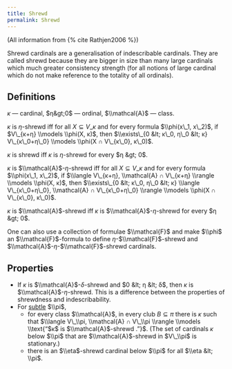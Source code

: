 ```yaml
---
title: Shrewd
permalink: Shrewd
---
```












(All information from {% cite Rathjen2006 %})

Shrewd cardinals are a generalisation of indescribable cardinals. They
are called shrewd because they are bigger in size than many large
cardinals which much greater consistency strength (for all notions of
large cardinal which do not make reference to the totality of all
ordinals).

## Definitions

$κ$ — cardinal, $η&gt;0$ — ordinal, $\\mathcal{A}$ — class.

$κ$ is $η$-shrewd iff for all $X ⊆ V\_κ$ and for every formula
$\\phi(x\_1, x\_2)$, if $V\_{κ+η} \\models \\phi(X, κ)$, then
$\\exists\_{0 &lt; κ\_0, η\_0 &lt; κ} V\_{κ\_0+η\_0} \\models \\phi(X ∩
V\_{κ\_0}, κ\_0)$.

$κ$ is shrewd iff $κ$ is $η$-shrewd for every $η &gt; 0$.

$κ$ is $\\mathcal{A}$-$η$-shrewd iff for all $X ⊆ V\_κ$ and for every
formula $\\phi(x\_1, x\_2)$, if $\\langle V\_{κ+η}, \\mathcal{A} ∩
V\_{κ+η} \\rangle \\models \\phi(X, κ)$, then $\\exists\_{0 &lt; κ\_0,
η\_0 &lt; κ} \\langle V\_{κ\_0+η\_0}, \\mathcal{A} ∩ V\_{κ\_0+η\_0}
\\rangle \\models \\phi(X ∩ V\_{κ\_0}, κ\_0)$.

$κ$ is $\\mathcal{A}$-shrewd iff $κ$ is $\\mathcal{A}$-$η$-shrewd for
every $η &gt; 0$.

One can also use a collection of formulae $\\mathcal{F}$ and make
$\\phi$ an $\\mathcal{F}$-formula to define $η$-$\\mathcal{F}$-shrewd
and $\\mathcal{A}$-$η$-$\\mathcal{F}$-shrewd cardinals.

## Properties

-   If $κ$ is $\\mathcal{A}$-$δ$-shrewd and $0 &lt; η &lt; δ$, then $κ$
    is $\\mathcal{A}$-$η$-shrewd. This is a difference between the
    properties of shrewdness and indescribability.
-   For
    <a href="Subtle" class="mw-redirect" title="Subtle">subtle</a>
    $\\pi$,
    -   for every class $\\mathcal{A}$, in every club $B ⊆ π$ there is
        $κ$ such that $\\langle V\_\\pi, \\mathcal{A} ∩ V\_\\pi \\rangle
        \\models \\text{“$κ$ is $\\mathcal{A}$-shrewd .”}$. (The set of
        cardinals $κ$ below $\\pi$ that are $\\mathcal{A}$-shrewd in
        $V\_\\pi$ is stationary.)
    -   there is an $\\eta$-shrewd cardinal below $\\pi$ for all $\\eta
        &lt; \\pi$.
